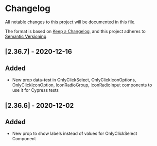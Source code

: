 # Changelog

All notable changes to this project will be documented in this file.

The format is based on [Keep a Changelog](https://keepachangelog.com/en/1.0.0/),
and this project adheres to [Semantic Versioning](https://semver.org/spec/v2.0.0.html).

## [2.36.7] - 2020-12-16

## Added
- New prop data-test in OnlyClickSelect, OnlyClickIconOptions, OnlyClickIconOption, IconRadioGroup, IconRadioInput components to use it for Cypress tests

## [2.36.6] - 2020-12-02

## Added
- New prop to show labels instead of values for OnlyClickSelect Component